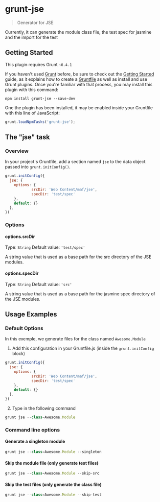 # grunt-jse

> Generator for JSE

Currently, it can generate the module class file, the test spec for
jasmine and the import for the test

## Getting Started
This plugin requires Grunt `~0.4.1`

If you haven't used [Grunt](http://gruntjs.com/) before, be sure to check out the [Getting Started](http://gruntjs.com/getting-started) guide, as it explains how to create a [Gruntfile](http://gruntjs.com/sample-gruntfile) as well as install and use Grunt plugins. Once you're familiar with that process, you may install this plugin with this command:

```shell
npm install grunt-jse --save-dev
```

One the plugin has been installed, it may be enabled inside your Gruntfile with this line of JavaScript:

```js
grunt.loadNpmTasks('grunt-jse');
```

## The "jse" task

### Overview
In your project's Gruntfile, add a section named `jse` to the data object passed into `grunt.initConfig()`.

```js
grunt.initConfig({
  jse: {
    options: {
			srcDir: 'Web Content/maf/jse',
			specDir: 'test/spec'
    },
    default: {}
  },
})
```

### Options

#### options.srcDir
Type: `String`
Default value: `'test/spec'`

A string value that is used as a base path for the src directory of the
JSE modules.

#### options.specDir
Type: `String`
Default value: `'src'`

A string value that is used as a base path for the jasmine spec directory of the JSE modules.


## Usage Examples

### Default Options
In this exemple, we generate files for the class named `Awesome.Module`

1. Add this configuration in your Gruntfile.js (inside the
	 `grunt.initConfig` block)

```js
grunt.initConfig({
  jse: {
    options: {
			srcDir: 'Web Content/maf/jse',
			specDir: 'test/spec'
    },
    default: {}
  },
})
```

2. Type in the following command

```js
grunt jse --class=Awesome.Module
```

### Command line options

#### Generate a singleton module

```js
grunt jse --class=Awesome.Module --singleton
```

#### Skip the module file (only generate test files)

```js
grunt jse --class=Awesome.Module --skip-src
```

#### Skip the test files (only generate the class file)

```js
grunt jse --class=Awesome.Module --skip-test
```

